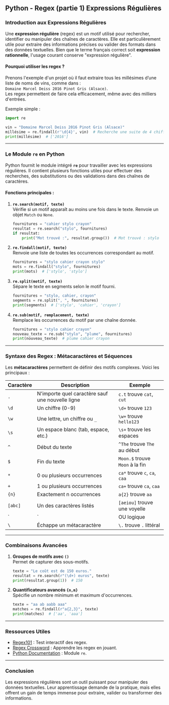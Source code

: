 ## **Python - Regex (partie 1) Expressions Régulières**

### Introduction aux Expressions Régulières

Une **expression régulière** (regex) est un motif utilisé pour rechercher, identifier ou manipuler des chaînes de caractères. Elle est particulièrement utile pour extraire des informations précises ou valider des formats dans des données textuelles. Bien que le terme français correct soit **expression rationnelle**, l'usage courant conserve "expression régulière".

#### Pourquoi utiliser les regex ?
Prenons l'exemple d'un projet où il faut extraire tous les millésimes d’une liste de noms de vins, comme dans :  
`Domaine Marcel Deiss 2016 Pinot Gris (Alsace)`.  
Les regex permettent de faire cela efficacement, même avec des milliers d'entrées. 

Exemple simple :  

```python
import re

vin = "Domaine Marcel Deiss 2016 Pinot Gris (Alsace)"
millésime = re.findall(r'\d{4}', vin)  # Recherche une suite de 4 chiffres
print(millésime)  # ['2016']
```

---

### Le Module `re` en Python

Python fournit le module intégré **`re`** pour travailler avec les expressions régulières. Il contient plusieurs fonctions utiles pour effectuer des recherches, des substitutions ou des validations dans des chaînes de caractères.

#### Fonctions principales :

1. **`re.search(motif, texte)`**  
   Vérifie si un motif apparaît au moins une fois dans le texte. Renvoie un objet `Match` ou `None`.

   ```python
   fournitures = "cahier stylo crayon"
   resultat = re.search("stylo", fournitures)
   if resultat:
       print("Mot trouvé :", resultat.group())  # Mot trouvé : stylo
   ```

2. **`re.findall(motif, texte)`**  
   Renvoie une liste de toutes les occurrences correspondant au motif.

   ```python
   fournitures = "stylo cahier crayon stylo"
   mots = re.findall("stylo", fournitures)
   print(mots)  # ['stylo', 'stylo']
   ```

3. **`re.split(motif, texte)`**  
   Sépare le texte en segments selon le motif fourni.

   ```python
   fournitures = "stylo, cahier, crayon"
   segments = re.split(", ", fournitures)
   print(segments)  # ['stylo', 'cahier', 'crayon']
   ```

4. **`re.sub(motif, remplacement, texte)`**  
   Remplace les occurrences du motif par une chaîne donnée.

   ```python
   fournitures = "stylo cahier crayon"
   nouveau_texte = re.sub("stylo", "plume", fournitures)
   print(nouveau_texte)  # plume cahier crayon
   ```

---

### Syntaxe des Regex : Métacaractères et Séquences

Les **métacaractères** permettent de définir des motifs complexes. Voici les principaux :

| **Caractère** | **Description** | **Exemple** |
|---------------|----------------|-------------|
| `.`           | N'importe quel caractère sauf une nouvelle ligne | `c.t` trouve `cat`, `cut` |
| `\d`          | Un chiffre (0-9) | `\d+` trouve `123` |
| `\w`          | Une lettre, un chiffre ou `_` | `\w+` trouve `hello123` |
| `\s`          | Un espace blanc (tab, espace, etc.) | `\s+` trouve les espaces |
| `^`           | Début du texte | `^The` trouve `The` au début |
| `$`           | Fin du texte | `Moon.$` trouve `Moon` à la fin |
| `*`           | 0 ou plusieurs occurrences | `ca*` trouve `c`, `ca`, `caa` |
| `+`           | 1 ou plusieurs occurrences | `ca+` trouve `ca`, `caa` |
| `{n}`         | Exactement n occurrences | `a{2}` trouve `aa` |
| `[abc]`       | Un des caractères listés | `[aeiou]` trouve une voyelle |
| `|`           | OU logique | `red|blue` trouve `red` ou `blue` |
| `\`           | Échappe un métacaractère | `\.` trouve `.` littéral |

---

### Combinaisons Avancées

1. **Groupes de motifs avec `()`**  
   Permet de capturer des sous-motifs.

   ```python
   texte = "Le coût est de 150 euros."
   resultat = re.search(r"(\d+) euros", texte)
   print(resultat.group(1))  # 150
   ```

2. **Quantificateurs avancés `{n,m}`**  
   Spécifie un nombre minimum et maximum d'occurrences.

   ```python
   texte = "aa ab aabb aaa"
   matches = re.findall(r"a{2,3}", texte)
   print(matches)  # ['aa', 'aaa']
   ```

---

### Ressources Utiles

- [Regex101](https://regex101.com/) : Test interactif des regex.
- [Regex Crossword](https://regexcrossword.com/) : Apprendre les regex en jouant.
- [Python Documentation](https://docs.python.org/3/library/re.html) : Module `re`.

---

### Conclusion

Les expressions régulières sont un outil puissant pour manipuler des données textuelles. Leur apprentissage demande de la pratique, mais elles offrent un gain de temps immense pour extraire, valider ou transformer des informations.
